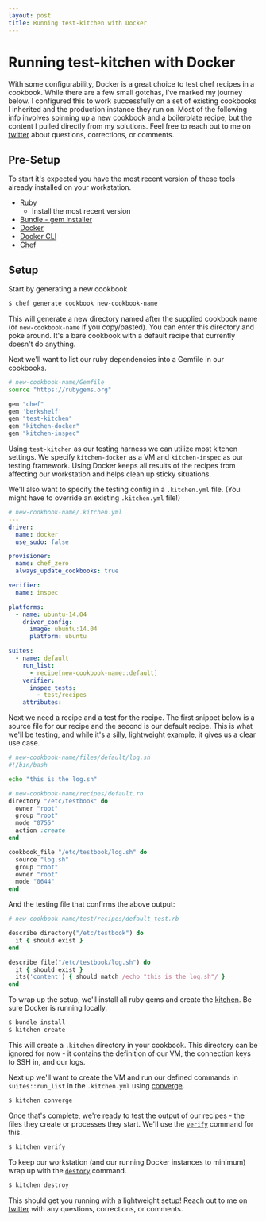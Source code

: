 ```yaml
---
layout: post
title: Running test-kitchen with Docker
---
```


# Running test-kitchen with Docker

With some configurability, Docker is a great choice to test chef recipes in a cookbook. While there are a few small gotchas, I've marked my journey below. I configured this to work successfully on a set of existing cookbooks I inherited and the production instance they run on. Most of the following info involves spinning up a new cookbook and a boilerplate recipe, but the content I pulled directly from my solutions. Feel free to reach out to me on [twitter](https://twitter.com/fuhton) about questions, corrections, or comments.

## Pre-Setup
To start it's expected you have the most recent version of these tools already installed on your workstation.

* [Ruby](https://github.com/rbenv/rbenv)
  * Install the most recent version
* [Bundle - gem installer](http://bundler.io/v1.12/)
* [Docker](https://docs.docker.com/install/)
* [Docker CLI](https://docs.docker.com/docker-cloud/installing-cli/)
* [Chef](https://docs.chef.io/install_dk.html)

## Setup

Start by generating a new cookbook

```bash
$ chef generate cookbook new-cookbook-name
```

This will generate a new directory named after the supplied cookbook name (or `new-cookbook-name` if you copy/pasted). You can enter this directory and poke around. It's a bare cookbook with a default recipe that currently doesn't do anything.

Next we'll want to list our ruby dependencies into a Gemfile in our cookbooks.

```bash
# new-cookbook-name/Gemfile
source "https://rubygems.org"

gem "chef"
gem 'berkshelf'
gem "test-kitchen"
gem "kitchen-docker"
gem "kitchen-inspec"
```

Using `test-kitchen` as our testing harness we can utilize most kitchen settings. We specify `kitchen-docker` as a VM and `kitchen-inspec` as our testing framework. Using Docker keeps all results of the recipes from affecting our workstation and helps clean up sticky situations.

We'll also want to specify the testing config in a `.kitchen.yml` file. (You might have to override an existing `.kitchen.yml` file!)

```yml
# new-cookbook-name/.kitchen.yml
---
driver:
  name: docker
  use_sudo: false

provisioner:
  name: chef_zero
  always_update_cookbooks: true

verifier:
  name: inspec

platforms:
  - name: ubuntu-14.04
    driver_config:
      image: ubuntu:14.04
      platform: ubuntu

suites:
  - name: default
    run_list:
      - recipe[new-cookbook-name::default]
    verifier:
      inspec_tests:
        - test/recipes
    attributes:
```

Next we need a recipe and a test for the recipe. The first snippet below is a source file for our recipe and the second is our default recipe. This is what we'll be testing, and while it's a silly, lightweight example, it gives us a clear use case.

```bash
# new-cookbook-name/files/default/log.sh
#!/bin/bash

echo "this is the log.sh"
```
```ruby
# new-cookbook-name/recipes/default.rb
directory "/etc/testbook" do
  owner "root"
  group "root"
  mode "0755"
  action :create
end

cookbook_file "/etc/testbook/log.sh" do
  source "log.sh"
  group "root"
  owner "root"
  mode "0644"
end
```

And the testing file that confirms the above output:

```ruby
# new-cookbook-name/test/recipes/default_test.rb

describe directory("/etc/testbook") do
  it { should exist }
end

describe file("/etc/testbook/log.sh") do
  it { should exist }
  its('content') { should match /echo "this is the log.sh"/ }
end
```

To wrap up the setup, we'll install all ruby gems and create the [kitchen](https://kitchen.ci/docs/getting-started/instances). Be sure Docker is running locally.

```bash
$ bundle install
$ kitchen create
```

This will create a `.kitchen` directory in your cookbook. This directory can be ignored for now - it contains the definition of our VM, the connection keys to SSH in, and our logs.

Next up we'll want to create the VM and run our defined commands in `suites::run_list` in the `.kitchen.yml` using [converge](https://kitchen.ci/docs/getting-started/running-converge).

```bash
$ kitchen converge
```

Once that's complete, we're ready to test the output of our recipes - the files they create or processes they start. We'll use the [`verify`](https://kitchen.ci/docs/getting-started/running-verify) command for this.

```bash
$ kitchen verify
```

To keep our workstation (and our running Docker instances to minimum) wrap up with the [`destory`](https://kitchen.ci/docs/getting-started/excluding-platforms) command.

```bash
$ kitchen destroy
```

This should get you running with a lightweight setup! Reach out to me on [twitter](https://twitter.com/fuhton) with any questions, corrections, or comments.

